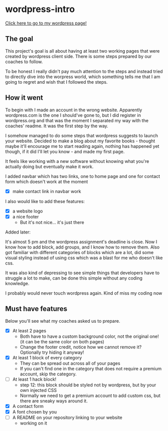 # wordpress-intro
[Click here to go to my wordpress page!](https://readerghosts.wordpress.com/)

## The goal
This project's goal is all about having at least two working pages that were created by wordpress
client side. There is some steps prepared by our coaches to follow.

To be honest I really didn't pay much attention to the steps and instead tried to directly dive into
the worpress world, which something tells me that I am going to regret and wish that I followed the
steps.

## How it went
To begin with I made an account in the wrong website. Apparently wordpress.com is the one I should've
gone to, but I did register in wordpress.org and that was the moment I separated my way with the coaches' readme.
It was the first step by the way.

I somehow managed to do some steps that wordpress suggests to launch your website. Decided to make a blog about my
favorite books - thought maybe it'll encourage me to start reading again, nothing has happened yet though, if it did
I'll let you know - and made my first page.

It feels like working with a new software without knowing what you're actually doing but eventually make it work.

I added navbar which has two links, one to home page and one for contact form which doesn't work at the moment

- [x] make contact link in navbar work

I also would like to add these features:

- [x] a website logo
- [x] a nice footer
  - But it's not nice... it's just there

Added later:

It's almost 5 pm and the wordpress assignment's deadline is close. Now I know how to add block, add groups, and I know
how to remove them. Also got familiar with different categories of blocks which are a lot, did some visual styling
instead of using css which was a blast for me who doesn't like css.

It was also kind of depressing to see simple things that developers have to struggle a lot to make,
can be done this simple without any coding knowledge. 

I probably would never touch wordpress again. Kind of miss my coding now


## Must have features 
Below you'll see what my coaches asked us to prepare.
- [x] At least 2 pages
  - Both have to have a custom background color, not the original one! (it can be the same color on both pages)
  - Change the footer credit, notice how we cannot remove it? Optionally try hiding it anyway!
- [x] At least 1 block of every category
  - They can be spread out across all of your pages
  - If you can't find one in the category that does not require a premium account, skip the category.
- [ ] At least 1 hack block!
    - step 12: this block should be styled not by wordpress, but by your own injected CSS
    - Normally we need to get a premium account to add custom css, but there are sneaky ways around it.
- [x] A contact form
- [x] A font chosen by you
- [ ] A README on your repository linking to your website
  - working on it

